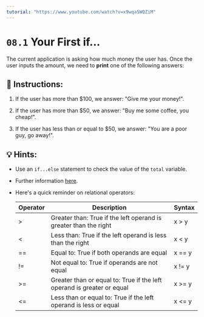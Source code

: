 ```yaml
---
tutorial: "https://www.youtube.com/watch?v=x9wqa5WQZiM"
---
```


# `08.1` Your First if...

The current application is asking how much money the user has. Once the user inputs the amount, we need to **print** one of the following answers:

## 📝 Instructions:

1. If the user has more than $100, we answer: "Give me your money!".

2. If the user has more than $50, we answer: "Buy me some coffee, you cheap!".

3. If the user has less than or equal to $50, we answer: "You are a poor guy, go away!".

## 💡 Hints:

+ Use an `if...else` statement to check the value of the `total` variable.

+ Further information [here](https://docs.python.org/3/tutorial/controlflow.html#if-statements).

+ Here's a quick reminder on relational operators:

  | Operator | Description                                                            | Syntax    |
  |----------|------------------------------------------------------------------------|-----------|
  | >        | Greater than: True if the left operand is greater than the right       | x > y     |
  | <        | Less than: True if the left operand is less than the right             | x < y     |
  | ==       | Equal to: True if both operands are equal                              | x == y    |
  | !=       | Not equal to: True if operands are not equal                           | x != y    |
  | >=       | Greater than or equal to: True if the left operand is greater or equal | x >= y    |
  | <=       | Less than or equal to: True if the left operand is less or equal       | x <= y    |
